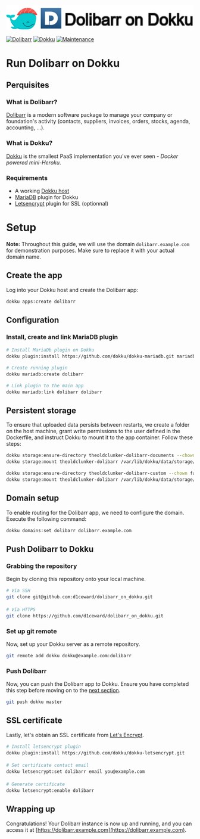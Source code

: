 ![](.github/images/repo_header.png)

[![Dolibarr](https://img.shields.io/badge/Dolibarr-20.0.0-blue.svg)](https://github.com/Dolibarr/dolibarr/releases/tag/20.0.0)
[![Dokku](https://img.shields.io/badge/Dokku-Repo-blue.svg)](https://github.com/dokku/dokku)
[![Maintenance](https://img.shields.io/badge/Maintained%3F-yes-green.svg)](https://github.com/d1ceward/dolibarr_on_dokku/graphs/commit-activity)
# Run Dolibarr on Dokku

## Perquisites

### What is Dolibarr?

[Dolibarr](https://www.dolibarr.org/) is a modern software package to manage your company or foundation's activity (contacts, suppliers, invoices, orders, stocks, agenda, accounting, ...).

### What is Dokku?

[Dokku](http://dokku.viewdocs.io/dokku/) is the smallest PaaS implementation you've ever seen - _Docker
powered mini-Heroku_.

### Requirements
* A working [Dokku host](http://dokku.viewdocs.io/dokku/getting-started/installation/)
* [MariaDB](https://github.com/dokku/dokku-mariadb) plugin for Dokku
* [Letsencrypt](https://github.com/dokku/dokku-letsencrypt) plugin for SSL (optionnal)

# Setup

**Note:** Throughout this guide, we will use the domain `dolibarr.example.com` for demonstration purposes. Make sure to replace it with your actual domain name.

## Create the app

Log into your Dokku host and create the Dolibarr app:

```bash
dokku apps:create dolibarr
```

## Configuration

### Install, create and link MariaDB plugin

```bash
# Install MariaDb plugin on Dokku
dokku plugin:install https://github.com/dokku/dokku-mariadb.git mariadb
```

```bash
# Create running plugin
dokku mariadb:create dolibarr
```

```bash
# Link plugin to the main app
dokku mariadb:link dolibarr dolibarr
```

## Persistent storage

To ensure that uploaded data persists between restarts, we create a folder on the host machine, grant write permissions to the user defined in the Dockerfile, and instruct Dokku to mount it to the app container. Follow these steps:

```bash
dokku storage:ensure-directory theoldclunker-dolibarr-documents --chown false
dokku storage:mount theoldclunker-dolibarr /var/lib/dokku/data/storage/theoldclunker-dolibarr-documents:/var/www/documents
```

```bash
dokku storage:ensure-directory theoldclunker-dolibarr-custom --chown false
dokku storage:mount theoldclunker-dolibarr /var/lib/dokku/data/storage/theoldclunker-dolibarr-custom:/var/www/html/custom
```

## Domain setup

To enable routing for the Dolibarr app, we need to configure the domain. Execute the following command:

```bash
dokku domains:set dolibarr dolibarr.example.com
```

## Push Dolibarr to Dokku

### Grabbing the repository

Begin by cloning this repository onto your local machine.

```bash
# Via SSH
git clone git@github.com:d1ceward/dolibarr_on_dokku.git

# Via HTTPS
git clone https://github.com/d1ceward/dolibarr_on_dokku.git
```

### Set up git remote

Now, set up your Dokku server as a remote repository.

```bash
git remote add dokku dokku@example.com:dolibarr
```

### Push Dolibarr

Now, you can push the Dolibarr app to Dokku. Ensure you have completed this step before moving on to the [next section](#ssl-certificate).

```bash
git push dokku master
```

## SSL certificate

Lastly, let's obtain an SSL certificate from [Let's Encrypt](https://letsencrypt.org/).

```bash
# Install letsencrypt plugin
dokku plugin:install https://github.com/dokku/dokku-letsencrypt.git

# Set certificate contact email
dokku letsencrypt:set dolibarr email you@example.com

# Generate certificate
dokku letsencrypt:enable dolibarr
```

## Wrapping up

Congratulations! Your Dolibarr instance is now up and running, and you can access it at [https://dolibarr.example.com](https://dolibarr.example.com).
